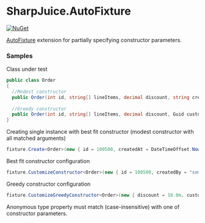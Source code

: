 # SharpJuice.AutoFixture #

[![NuGet](https://img.shields.io/nuget/v/SharpJuice.AutoFixture.svg)](https://www.nuget.org/packages/SharpJuice.AutoFixture/)


[AutoFixture](https://github.com/AutoFixture/AutoFixture) extension for partially specifying constructor parameters. 

### Samples ###

Class under test
```csharp
public class Order
{
  //Modest constructor
  public Order(int id, string[] lineItems, decimal discount, string createdBy) {...}
  
  //Greedy constructor
  public Order(int id, string[] lineItems, decimal discount, Guid customerId, DateTimeOffset createdAt) {...}
}
```

Creating single instance with best fit constructor (modest constructor with all matched arguments)
```csharp
fixture.Create<Order>(new { id = 100500, createdAt = DateTimeOffset.Now  });
``` 

Best fit constructor configuration
```csharp
fixture.CustomizeConstructor<Order>(new { id = 100500, createdBy = "someuser" });
```

Greedy constructor configuration
```csharp
fixture.CustomizeGreedyConstructor<Order>(new { discount = 10.0m, customerId = Guid.NewGuid() });
```

Anonymous type property must match (case-insensitive) with one of constructor parameters.